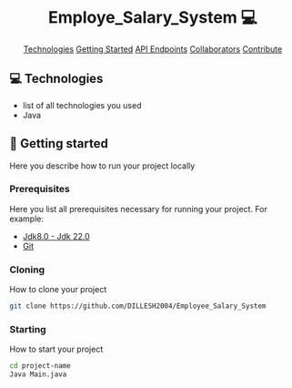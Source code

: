                      
<h1 align="center" style="font-weight: bold;">Employe_Salary_System 💻</h1>

<p align="center">
<a href="#tech">Technologies</a>
<a href="#started">Getting Started</a>
<a href="#routes">API Endpoints</a>
<a href="#colab">Collaborators</a>
<a href="#contribute">Contribute</a> 
</p>


<h2 id="technologies">💻 Technologies</h2>

- list of all technologies you used
- Java

 
<h2 id="started">🚀 Getting started</h2>

Here you describe how to run your project locally
 
<h3>Prerequisites</h3>

Here you list all prerequisites necessary for running your project. For example:

- [Jdk8.0 - Jdk 22.0]([https://github.com/](https://www.java.com/download/ie_manual.jsp))
- [Git ](https://github.com)
 
<h3>Cloning</h3>

How to clone your project

```bash
git clone https://github.com/DILLESH2004/Employee_Salary_System
```
 
<h3>Starting</h3>

How to start your project

```bash
cd project-name
Java Main.java
```
 

